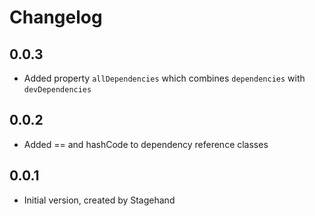 # Changelog

## 0.0.3

- Added property `allDependencies` which combines `dependencies` with
  `devDependencies`

## 0.0.2

- Added == and hashCode to dependency reference classes

## 0.0.1

- Initial version, created by Stagehand

